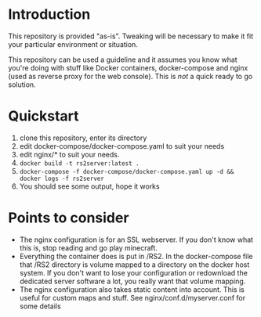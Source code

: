 # Introduction
This repository is provided "as-is". Tweaking will be necessary to make it fit your particular environment or situation.

This repository can be used a guideline and it assumes you know what you're doing with stuff like Docker containers, docker-compose and nginx (used as reverse proxy for the web console). This is *not* a quick ready to go solution.

# Quickstart
1) clone this repository, enter its directory
2) edit docker-compose/docker-compose.yaml to suit your needs
3) edit nginx/* to suit your needs.
4) `docker build -t rs2server:latest .`
5) `docker-compose -f docker-compose/docker-compose.yaml up -d && docker logs -f rs2server`
6) You should see some output, hope it works

# Points to consider
* The nginx configuration is for an SSL webserver. If you don't know what this is, stop reading and go play minecraft.
* Everything the container does is put in /RS2. In the docker-compose file that /RS2 directory is volume mapped to a directory on the docker host system. If you don't want to lose your configuration or redownload the dedicated server software a lot, you really want that volume mapping.
* The nginx configuration also takes static content into account. This is useful for custom maps and stuff. See nginx/conf.d/myserver.conf for some details
